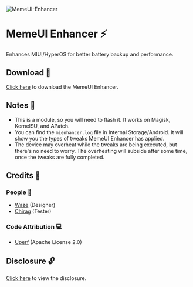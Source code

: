 ![MemeUI-Enhancer](https://github.com/iamlooper/MemeUI-Enhancer/raw/main/memeui_enhancer.png)

# MemeUI Enhancer ⚡

Enhances MIUI/HyperOS for better battery backup and performance.

## Download 📲

[Click here](https://www.pling.com/p/1723021/) to download the MemeUI Enhancer.

## Notes 📝

- This is a module, so you will need to flash it. It works on Magisk, KernelSU, and APatch.
- You can find the `mienhancer.log` file in Internal Storage/Android. It will show you the types of tweaks MemeUI Enhancer has applied.
- The device may overheat while the tweaks are being executed, but there's no need to worry. The overheating will subside after some time, once the tweaks are fully completed.

## Credits 📜

### People 👥

- [Waze](https://t.me/XelXen) (Designer)
- [Chirag](https://t.me/selfmuser) (Tester)

### Code Attribution 💻

- [Uperf](https://github.com/yc9559/uperf) (Apache License 2.0)

## Disclosure 🔓

[Click here](https://telegra.ph/Disclosure-09-16) to view the disclosure.